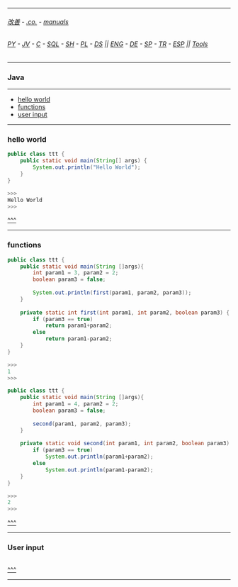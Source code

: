 
---

###### [改善](https://github.com/ttltrk/0C/blob/master/README.MD) - [.co.](https://github.com/ttltrk/PRG/blob/master/CODING.MD) - [manuals](https://github.com/ttltrk/PRG/blob/master/MAN.MD)

###### [PY](https://github.com/ttltrk/PRG/blob/master/PY/DOC/PYF/PYF.MD) - [JV](https://github.com/ttltrk/PRG/blob/master/JAVA/JAVA.MD) - [C](https://github.com/ttltrk/PRG/blob/master/C/C.MD) - [SQL](https://github.com/ttltrk/DB/blob/master/SQL/DOC/OSM/OSQLM/SQLM/SQLM.MD) - [SH](https://github.com/ttltrk/ELSE/blob/master/M/UX/UX.MD) - [PL](https://github.com/ttltrk/PRG/blob/master/PERL/PL.MD) - [DS](https://github.com/ttltrk/ELSE/blob/master/DATA/DS/DS.MD) || [ENG](https://github.com/ttltrk/ELSE/blob/master/LAN/ENG/LE.MD) - [DE](https://github.com/ttltrk/ELSE/blob/master/LAN/GER/DUO_GER.MD) - [SP](https://github.com/ttltrk/ELSE/blob/master/LAN/SP/SP.MD) - [TR](https://github.com/ttltrk/ELSE/blob/master/LAN/TR/TR.MD) - [ESP](https://github.com/ttltrk/ELSE/blob/master/LAN/ESP/ESP.MD) || [Tools](https://github.com/ttltrk/ELSE/blob/master/M/TOOLS/TOOLS.MD)

---

<h3 id='^'>Java</h3>

---

* <a href='#hw'>hello world</a></br>
* <a href='#functions'>functions</a></br>
* <a href='#userinput'>user input</a></br>

---

<h3 id='hw'>hello world</h3>

```java
public class ttt {
    public static void main(String[] args) {
        System.out.println("Hello World");
    }
}

>>>
Hello World
>>>
```

<a href='#^'>^^^</a>

---

<h3 id='functions'>functions</h3>

```java
public class ttt {
    public static void main(String []args){
        int param1 = 3, param2 = 2;
        boolean param3 = false;
        
        System.out.println(first(param1, param2, param3));        
    }
    
    private static int first(int param1, int param2, boolean param3) {
        if (param3 == true)
            return param1+param2;
        else
            return param1-param2;
    }
}

>>>
1
>>>
```

```java
public class ttt {
    public static void main(String []args){
        int param1 = 4, param2 = 2;
        boolean param3 = false;
        
        second(param1, param2, param3);        
    }
    
    private static void second(int param1, int param2, boolean param3) {
        if (param3 == true)
            System.out.println(param1+param2);
        else
            System.out.println(param1-param2);
    }
}

>>>
2
>>>
```

<a href='#^'>^^^</a>

---

<h3 id='userinput'>User input</h3>

```java

```

<a href='#^'>^^^</a>

---
